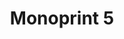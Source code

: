 ---
ee_id: '217'
site: '1'
type: '2'
url: 2008-016-monoprint-5
title: 'Monoprint 5 '
year: '2008'
display_year: '2008'
medium: Unique three-color process silkscreen on custom watermarked paper
dims: 42 x 32 inches
pitch: "​Poorly done C-M-Y silkscreens."
ps:
live_url:
related:
youtube:
related_code:
imgs: Monoprint-5-2008-016-full-database-IH_1.jpg
subheading:
download:
add_credit:
add_credits:
commission:
layout: things-i-made
---